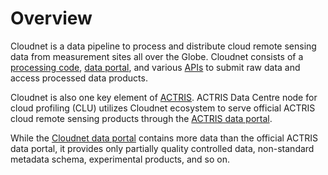 # Overview

Cloudnet is a data pipeline to process and distribute cloud remote sensing
data from measurement sites all over the Globe. Cloudnet consists of a 
[processing code](https://github.com/actris-cloudnet/cloudnetpy), 
[data portal](https://cloudnet.fmi.fi), and various [APIs](apis.md) 
to submit raw data and access processed data products.

Cloudnet is also one key element of [ACTRIS](https://www.actris.eu/). ACTRIS Data Centre node 
for cloud profiling (CLU) utilizes Cloudnet ecosystem to serve official ACTRIS cloud 
remote sensing products through the [ACTRIS data portal](https://actris.nilu.no/).

While the [Cloudnet data portal](https://cloudnet.fmi.fi) contains more data than
the official ACTRIS data portal, it provides only partially quality 
controlled data, non-standard metadata schema, experimental products, and so on.
